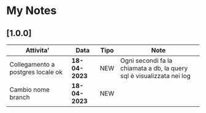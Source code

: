 # My Notes

## [1.0.0]

| Attivita'| Data | Tipo | Note |
| -------- | ---- | ---- | ---- |
| Collegamento a postgres locale ok| **18-04-2023** | NEW | Ogni <fixedRate> secondi fa la chiamata a db, la query sql è visualizzata nei log |
| Cambio nome branch | **18-04-2023** | NEW |  |
